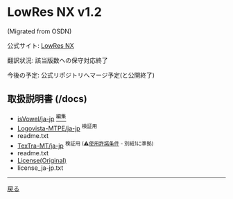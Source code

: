 # LowRes NX v1.2
(Migrated from OSDN)

公式サイト: [LowRes NX](https://lowresnx.inutilis.com/)

翻訳状況: 該当版数への保守対応終了

今後の予定: 公式リポジトリへマージ予定(と公開終了)

## 取扱説明書 (/docs)
 * [isVowel/ja-jp](manual.html) [<sup>編集</sup>](https://github.com/thundervox/thundervox.github.io/edit/main/081/lowresnx/manual.html)
 * [Logovista-MTPE/ja-jp](manual_lvmt.html) <sup>検証用</sup>
 * readme.txt
 * [TexTra-MT/ja-jp](manual_textra.html) <sup>検証用 (⚠[使用許諾条件](https://mt-auto-minhon-mlt.ucri.jgn-x.jp/content/policy/) - 別紙1に準拠)</sup>
 * readme.txt
 * [License(Original)](license.txt)
 * license_ja-jp.txt

---
[戻る](../basic-language-dialects.html)

